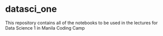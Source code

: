# datasci_one
This repository contains all of the notebooks to be used in the lectures for Data Science 1 in Manila Coding Camp
